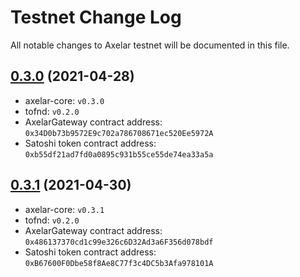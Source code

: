 # Testnet Change Log

All notable changes to Axelar testnet will be documented in this file.

## [0.3.0](https://github.com/axelarnetwork/axelar-core/releases/tag/v0.3.0) (2021-04-28)
- axelar-core: `v0.3.0`
- tofnd: `v0.2.0`
- AxelarGateway contract address: `0x34D0b73b9572E9c702a786708671ec520Ee5972A`
- Satoshi token contract address: `0xb55df21ad7fd0a0895c931b55ce55de74ea33a5a`

## [0.3.1](https://github.com/axelarnetwork/axelar-core/releases/tag/v0.3.1) (2021-04-30)
- axelar-core: `v0.3.1`
- tofnd: `v0.2.0`
- AxelarGateway contract address: `0x486137370cd1c99e326c6D32Ad3a6F356d078bdf`
- Satoshi token contract address: `0xB67600F0Dbe58f8Ae8C77f3c4DC5b3Afa978101A`
